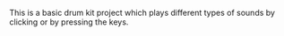 This is a basic drum kit project which plays different types of sounds by clicking or by pressing the keys.
